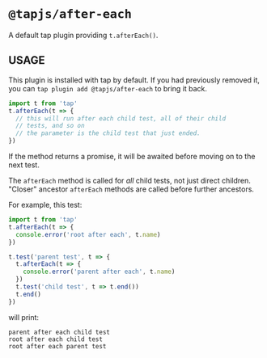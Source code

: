 # `@tapjs/after-each`

A default tap plugin providing `t.afterEach()`.

## USAGE

This plugin is installed with tap by default. If you had
previously removed it, you can `tap plugin add @tapjs/after-each` to
bring it back.

```ts
import t from 'tap'
t.afterEach(t => {
  // this will run after each child test, all of their child
  // tests, and so on
  // the parameter is the child test that just ended.
})
```

If the method returns a promise, it will be awaited before moving
on to the next test.

The `afterEach` method is called for _all_ child tests, not just
direct children. "Closer" ancestor `afterEach` methods are called
before further ancestors.

For example, this test:

```js
import t from 'tap'
t.afterEach(t => {
  console.error('root after each', t.name)
})

t.test('parent test', t => {
  t.afterEach(t => {
    console.error('parent after each', t.name)
  })
  t.test('child test', t => t.end())
  t.end()
})
```

will print:

```
parent after each child test
root after each child test
root after each parent test
```
